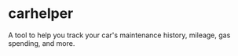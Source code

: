 # carhelper
A tool to help you track your car's maintenance history, mileage, gas spending, and more.
